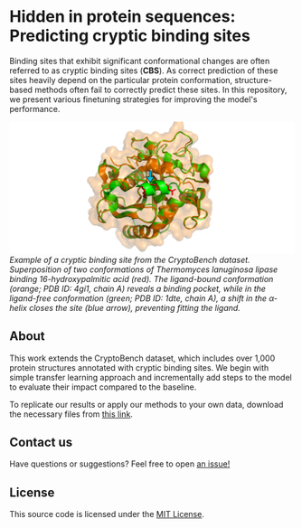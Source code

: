 # Hidden in protein sequences: Predicting cryptic binding sites
Binding sites that exhibit significant conformational changes are often referred to as cryptic binding sites (**CBS**). As correct prediction of these sites heavily depend on the particular protein conformation, structure-based methods often fail to correctly predict these sites. In this repository, we present various finetuning strategies for improving the model's performance.

![](https://github.com/skrhakv/cryptic-finetuning/blob/master/img/4gi1A-1dteA.png?raw=true)
*Example of a cryptic binding site from the CryptoBench dataset. Superposition of two conformations of Thermomyces lanuginosa lipase binding 16-hydroxypalmitic acid (red). The ligand-bound conformation (orange; PDB ID: 4gi1, chain A) reveals a binding pocket, while in the ligand-free conformation (green; PDB ID: 1dte, chain A), a shift in the α-helix closes the site (blue arrow), preventing fitting the ligand.*

## About
This work extends the CryptoBench dataset, which includes over 1,000 protein structures annotated with cryptic binding sites. We begin with simple transfer learning approach and incrementally add steps to the model to evaluate their impact compared to the baseline.

To replicate our results or apply our methods to your own data, download the necessary files from [this link](https://owncloud.cesnet.cz/index.php/s/f3YEUJYyOrTZa12).

## Contact us 
Have questions or suggestions? Feel free to open [an issue!](https://github.com/skrhakv/cryptic-finetuning/issues)

## License
This source code is licensed under the [MIT License](https://github.com/skrhakv/cryptic-finetuning/blob/master/LICENSE).